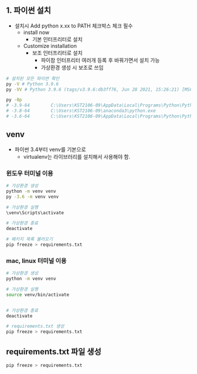 ## 1. 파이썬 설치
- 설치시 Add python x.xx to PATH 체크박스 체크 필수
    - install now
        - 기본 인터프리터로 설치
    - Customize installation
        - 보조 인터프리터로 설치
            - 파이참 인터프리터 여러개 등록 후 바꿔가면서 설치 가능
            - 가상환경 생성 시 보조로 쓰임
```bash
# 설치된 모든 파이썬 확인
py -V # Python 3.9.6
py -VV # Python 3.9.6 (tags/v3.9.6:db3ff76, Jun 28 2021, 15:26:21) [MSC v.1929 64 bit (AMD64)]

py -0p
# -3.9-64        C:\Users\KST2106-09\AppData\Local\Programs\Python\Python39\python.exe *
# -3.8-64        C:\Users\KST2106-09\anaconda3\python.exe
# -3.6-64        C:\Users\KST2106-09\AppData\Local\Programs\Python\Python36\python.exe
```
## venv
- 파이썬 3.4부터 venv를 기본으로
    - virtualenv는 라이브러리를 설치해서 사용해야 함.

### 윈도우 터미널 이용 
```bash
# 가상환경 생성
python -m venv venv
py -3.6 -m venv venv

# 가상환경 실행
\venv\Scripts\activate

# 가상환경 종료
deactivate

# 패키지 목록 불러오기
pip freeze > requirements.txt
```


### mac, linux 터미널 이용
```bash
# 가상환경 생성
python -m venv venv

# 가상환경 실행
source venv/bin/activate


# 가상환경 종료
deactivate

# requirements.txt 생성
pip freeze > requirements.txt
```


## requirements.txt 파일 생성
```bash
pip freeze > requirements.txt
```
